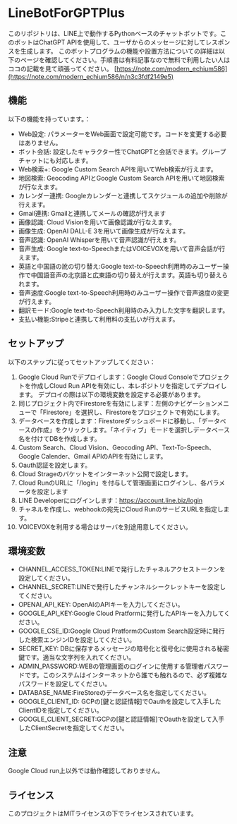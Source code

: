 # LineBotForGPTPlus

このリポジトリは、LINE上で動作するPythonベースのチャットボットです。このボットはChatGPT APIを使用して、ユーザからのメッセージに対してレスポンスを生成します。
このボットプログラムの機能や設置方法についての詳細は以下のページを確認してください。手順書は有料記事なので無料で利用したい人はココの記載を見て頑張ってください。
[https://note.com/modern_echium586](https://note.com/modern_echium586/n/n3c3fdf2149e5)

## 機能
以下の機能を持っています。：

- Web設定: パラメーターをWeb画面で設定可能です。コードを変更する必要はありません。
- ボット会話: 設定したキャラクター性でChatGPTと会話できます。グループチャットにも対応します。
- Web検索+: Google Custom Search APIを用いてWeb検索が行えます。
- 地図検索: Geocoding APIとGoogle Custom Search APIを用いて地図検索が行なえます。
- カレンダー連携: Googleカレンダーと連携してスケジュールの追加や削除が行えます。
- Gmail連携: Gmailと連携してメールの確認が行えます
- 画像認識: Cloud Visionを用いて画像認識が行なえます。
- 画像生成: OpenAI DALL-E 3を用いて画像生成が行なえます。
- 音声認識: OpenAI Whisperを用いて音声認識が行えます。
- 音声生成: Google text-to-SpeechまたはVOICEVOXを用いて音声会話が行えます。
- 英語と中国語の訛の切り替え:Google text-to-Speech利用時のみユーザー操作で中国語音声の北京語と広東語の切り替えが行えます。英語も切り替えられます。
- 音声速度:Google text-to-Speech利用時のみユーザー操作で音声速度の変更が行えます。
- 翻訳モード:Google text-to-Speech利用時のみ入力した文字を翻訳します。
- 支払い機能:Stripeと連携して利用料の支払いが行えます。

## セットアップ
以下のステップに従ってセットアップしてください：
1. Google Cloud Runでデプロイします：Google Cloud Consoleでプロジェクトを作成しCloud Run APIを有効にし、本レポジトリを指定してデプロイします。 デプロイの際は以下の環境変数を設定する必要があります。
2. 同じプロジェクト内でFirestoreを有効にします：左側のナビゲーションメニューで「Firestore」を選択し、Firestoreをプロジェクトで有効にします。
3. データベースを作成します：Firestoreダッシュボードに移動し、「データベースの作成」をクリックします。「ネイティブ」モードを選択しデータベース名を付けてDBを作成します。
5. Custom Search、Cloud Vision、Geocoding API、Text-To-Speech、Google Calender、Gmail APIのAPIを有効にします。
6. Oauth認証を設定します。
7. Cloud Strageのバケットをインターネット公開で設定します。
8. Cloud RunのURLに「/login」を付与して管理画面にログインし、各パラメータを設定します
9. LINE Developerにログインします：https://account.line.biz/login
10. チャネルを作成し、webhookの宛先にCloud RunのサービスURLを指定します。
11. VOICEVOXを利用する場合はサーバを別途用意してください。

## 環境変数
- CHANNEL_ACCESS_TOKEN:LINEで発行したチャネルアクセストークンを設定してください。
- CHANNEL_SECRET:LINEで発行したチャンネルシークレットキーを設定してください。
- OPENAI_API_KEY: OpenAIのAPIキーを入力してください。
- GOOGLE_API_KEY:Google Cloud Pratformに発行したAPIキーを入力してください。
- GOOGLE_CSE_ID:Google Cloud PratformのCustom Search設定時に発行した検索エンジンIDを設定してください。
- SECRET_KEY: DBに保存するメッセージの暗号化と復号化に使用される秘密鍵です。適当な文字列を入れてください。
- ADMIN_PASSWORD:WEBの管理画面のログインに使用する管理者パスワードです。このシステムはインターネットから誰でも触れるので、必ず複雑なパスワードを設定してください。
- DATABASE_NAME:FireStoreのデータベース名を指定してください。
- GOOGLE_CLIENT_ID: GCPの[鍵と認証情報]でOauthを設定して入手したClientIDを指定してください。
- GOOGLE_CLIENT_SECRET:GCPの[鍵と認証情報]でOauthを設定して入手したClientSecretを指定してください。

## 注意
Google Cloud run上以外では動作確認しておりません。

## ライセンス
このプロジェクトはMITライセンスの下でライセンスされています。
